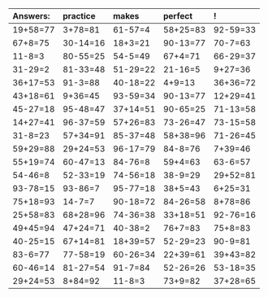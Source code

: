 | Answers: | practice | makes | perfect | ! |
| :--- | :--- | :--- | :--- | :--- |
| 19+58=77 | 3+78=81 | 61-57=4 | 58+25=83 | 92-59=33 | 
| 67+8=75 | 30-14=16 | 18+3=21 | 90-13=77 | 70-7=63 | 
| 11-8=3 | 80-55=25 | 54-5=49 | 67+4=71 | 66-29=37 | 
| 31-29=2 | 81-33=48 | 51-29=22 | 21-16=5 | 9+27=36 | 
| 36+17=53 | 91-3=88 | 40-18=22 | 4+9=13 | 36+36=72 | 
| 43+18=61 | 9+36=45 | 93-59=34 | 90-13=77 | 12+29=41 | 
| 45-27=18 | 95-48=47 | 37+14=51 | 90-65=25 | 71-13=58 | 
| 14+27=41 | 96-37=59 | 57+26=83 | 73-26=47 | 73-15=58 | 
| 31-8=23 | 57+34=91 | 85-37=48 | 58+38=96 | 71-26=45 | 
| 59+29=88 | 29+24=53 | 96-17=79 | 84-8=76 | 7+39=46 | 
| 55+19=74 | 60-47=13 | 84-76=8 | 59+4=63 | 63-6=57 | 
| 54-46=8 | 52-33=19 | 74-56=18 | 38-9=29 | 29+52=81 | 
| 93-78=15 | 93-86=7 | 95-77=18 | 38+5=43 | 6+25=31 | 
| 75+18=93 | 14-7=7 | 90-18=72 | 84-26=58 | 8+78=86 | 
| 25+58=83 | 68+28=96 | 74-36=38 | 33+18=51 | 92-76=16 | 
| 49+45=94 | 47+24=71 | 40-38=2 | 76+7=83 | 75+8=83 | 
| 40-25=15 | 67+14=81 | 18+39=57 | 52-29=23 | 90-9=81 | 
| 83-6=77 | 77-58=19 | 60-26=34 | 22+39=61 | 39+43=82 | 
| 60-46=14 | 81-27=54 | 91-7=84 | 52-26=26 | 53-18=35 | 
| 29+24=53 | 8+84=92 | 11-8=3 | 73+9=82 | 37+28=65 | 
